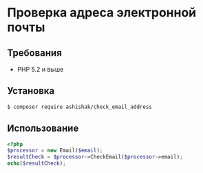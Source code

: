 # Проверка адреса электронной почты

## Требования
- PHP 5.2 и выше

## Установка
```bash
$ composer require ashishak/check_email_address
```

## Использование
```php
<?php 
$processor = new Email($email);
$resultCheck = $processor->CheckEmail($processor->email);
echo($resultCheck);
```
